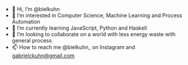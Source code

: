 - 👋 Hi, I’m @bielkuhn
- 👀 I’m interested in Computer Science, Machine Learning and Process Automation
- 🌱 I’m currently learning JavaScript, Python and Haskell
- 💞️ I’m looking to collaborate on a world with less energy waste with general process
- 📫 How to reach me @bielkuhn_ on Instagram and gabrielckuhn@gmail.com
